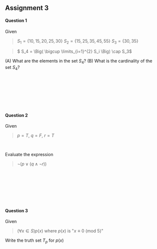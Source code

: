 ## Assignment 3

#### Question 1
Given
> $S_1 = \{10,15,20,25,30\}$
> $S_2 = \{15,25,35,45,55\}$
> $S_3 = \{ 30,35 \}$

>$ S_4 = \Big( \bigcup \limits_{i=1}^{2} S_i \Big) \cap S_3$

(A) What are the elements in the set $S_4$?
(B) What is the cardinality of the set $S_4$?

<br/><br/><br/><br/><br/><br/>

#### Question 2

Given
> $p=T$, $q=F$, $r=T$

<br/>

Evaluate the expression 
> $\neg (p \lor (q \land \neg r))$ 

<br/><br/><br/><br/><br/><br/>

#### Question 3

Given
> $(\forall x \in S)p(x)$
> where
> $p(x)$ is "$x\equiv 0$ (mod 5)"

Write the truth set $T_p$ for $p(x)$